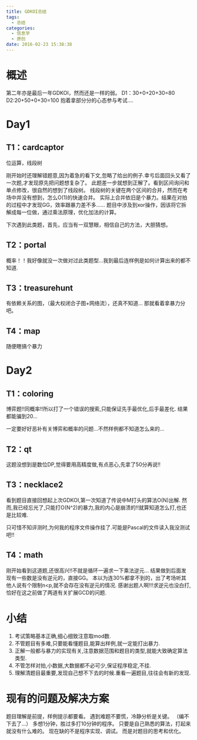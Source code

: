 ```yaml
---
title: GDKOI总结
tags:
  - 总结
categories:
  - 信息学
  - 原创
date: 2016-02-23 15:38:38
---
```

# 概述
第二年亦是最后一年GDKOI，然而还是一样的弱。
D1：30+0+20+30=80    
D2:20+50+0+30=100
抱着拿部分分的心态参与考试....
# Day1
## T1：cardcaptor
位运算，线段树

刚开始时还理解错题意,因为着急的看下文,忽略了给出的例子.幸亏后面回头又看了一次题,才发现原先把问题想复杂了。
此题差一步就想到正解了。看到区间询问和单点修改，很自然的想到了线段树。
线段树的关键在两个区间的合并，然而在考场中并没有想到，怎么O(1)的快速合并。
实际上合并依旧是个暴力。结果在对拍的过程中才发现GG，效率跟暴力差不多......
题目中涉及到xor操作，因该将它拆解成每一位做，通过乘法原理，优化加法的计算。

下次遇到此类题，首先，应当有一双慧眼，相信自己的方法，大胆猜想。

## T2：portal
概率！！我好像就没一次做对过此类题型...我到最后连样例是如何计算出来的都不知道.

## T3：treasurehunt
有依赖关系的图，（最大权闭合子图+网络流），还真不知道...
那就看着拿暴力分吧。

## T4：map
随便瞎搞个暴力
# Day2
## T1：coloring
博弈题!!同概率!!所以打了一个错误的搜索,只能保证先手最优化,后手最差化.
结果都能骗到20...

一定要好好恶补有关博弈和概率的问题...不然样例都不知道怎么来的...
## T2：qt
这题没想到是数位DP,觉得要用高精度做,有点恶心,先拿了50分再说!!
## T3：necklace2
看到题目直接回想起上次GDKOI,第一次知道了传说中M打头的算法O(N)出解.
然而,我已经忘光了,只能打O(N^2)的暴力,我的内心是崩溃的!!就算知道怎么打,也还是比较难.

只可惜不知评测时,为何我的程序文件操作挂了.可能是Pascal的文件读入我没测试吧!!
## T4：math
刚开始看到这道题,还很高兴!!不就是循环一遍求一下乘法逆元...
结果做到后面发现有一些数是没有逆元的，直接GG。
本以为连30%都拿不到的，出了考场听其他人说有个限制n<p,就不会存在没有逆元的情况.
感谢出题人啊!!!求逆元也没白打,恰好在这之前做了两道有关扩展GCD的问题.

# 小结
1. 考试策略基本正确,细心细致注意取mod数.
2. 不管题目有多难,只要能看懂题目,能算出样例,就一定能打出暴力.
3. 正解一般都与暴力的实现有关,注意数据范围和题目的类型,就能大致确定算法类型.
4. 不管怎样对拍,小数据,大数据都不必可少,保证程序稳定,不挂.
5. 理解清题目最重要,发现自己想不下去的时候.重看一遍题目,往往会有新的发现.

# 现有的问题及解决方案
题目理解是前提，样例提示都要看。
遇到难题不要慌，冷静分析是关键。
（编不下去了...）
多想1分钟，胜过多打10分钟的程序。
只要是自己熟悉的算法，打起来就没有什么难的。
现在缺的不是程序实现、调试。
而是对题目的思考和优化。
